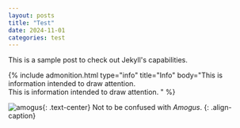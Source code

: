 ```yaml
---
layout: posts
title: "Test"
date: 2024-11-01
categories: test
---
```


This is a sample post to check out Jekyll's capabilities.

{% include admonition.html type="info" title="Info" body="This is information intended to draw attention.<br/>This is information intended to draw attention. " %}

![amogus](https://preview.redd.it/erro1t7vi4891.png?auto=webp&s=9fc00aa92fb80fed7bac1819b436c5a8fa70578f){: .text-center}
Not to be confused with *Amogus*.
{: .align-caption}